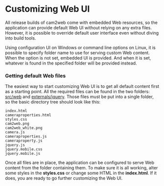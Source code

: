 # Customizing Web UI
All release builds of cam2web come with embedded Web resources, so the application can provide default Web UI without relying on any extra files. However, it is possible to override default user interface even without diving into build tools.

Using configuration UI on Windows or command line options on Linux, it is possible to specify folder name to use for serving custom Web content. When the option is not set, embedded UI is provided. And when it is set, whatever is found in the specified folder will be provided instead.

### Getting default Web files
The easiest way to start customizing Web UI is to get all default content first as a starting point. All the required files can be found in the two folders: [src/web](src/web) and [externals/jquery](externals/jquery). Those files must be put into a single folder, so the basic directory tree should look like this:
```
index.html
cameraproperties.html
styles.css
cam2web.png
cam2web_white.png
camera.js
cameraproperties.js
cameraproperty.js
jquery.js
jquery.mobile.css
jquery.mobile.js
```
Once all files are in place, the application can be configured to serve Web content from the folder containing them. To make sure it is all working, alter some styles in the **styles.css** or change some HTML in the **index.html**. If it does, you are ready to go further customizing the Web UI.
